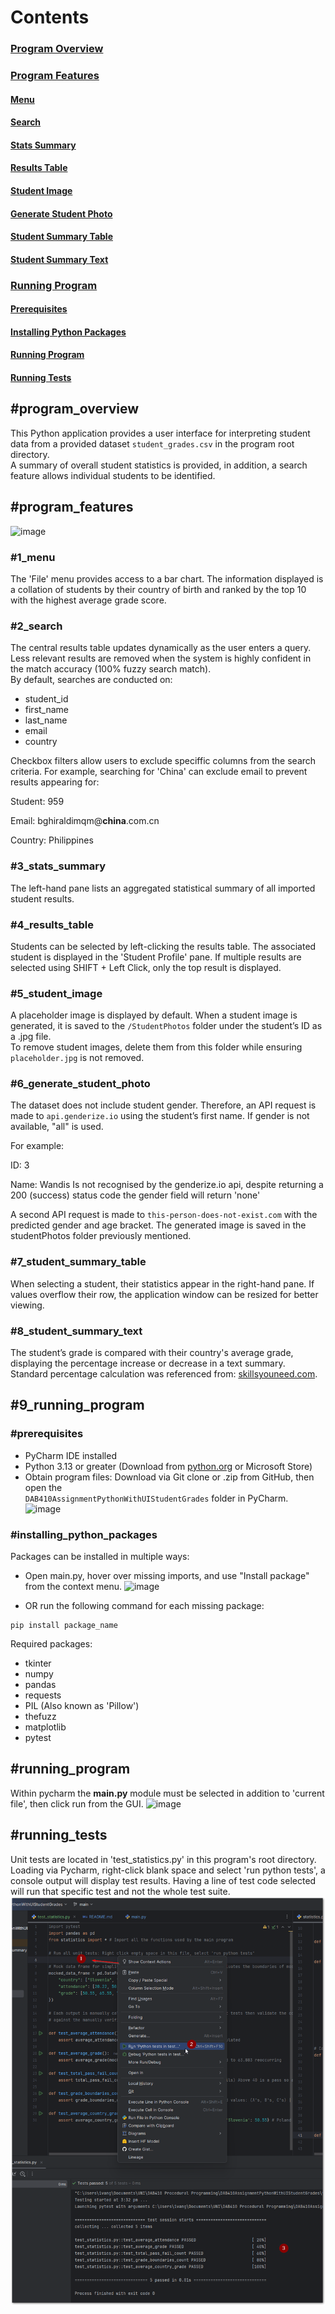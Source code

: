 # Contents
### [Program Overview](#program_overview)
### [Program Features](#program_features)
#### [Menu](#1_menu)
#### [Search](#2_search)
#### [Stats Summary](#3_stats_summary)
#### [Results Table](#4_results_table)
#### [Student Image](#5_student_image)
#### [Generate Student Photo](#6_generate_student_photo)
#### [Student Summary Table](#7_student_summary_table)
#### [Student Summary Text](#8_student_summary_text)
### [Running Program](#9_running_program)
#### [Prerequisites](#prerequisites)
#### [Installing Python Packages](#installing_python_packages)
#### [Running Program](#running_program)
#### [Running Tests](#running_tests)

## #program_overview
This Python application provides a user interface for interpreting student data from a provided dataset `student_grades.csv` in the program root directory.  
A summary of overall student statistics is provided, in addition, a search feature allows individual students to be identified.

## #program_features
![image](https://github.com/user-attachments/assets/6ed99b46-c9b7-4363-910e-ef99fe8136b4)

### #1_menu
The 'File' menu provides access to a bar chart. The information displayed is a collation of students by their country of birth and ranked by the top 10 with the highest average grade score.

### #2_search
The central results table updates dynamically as the user enters a query. Less relevant results are removed when the system is highly confident in the match accuracy (100% fuzzy search match).  
By default, searches are conducted on:
- student_id  
- first_name  
- last_name  
- email  
- country  

Checkbox filters allow users to exclude speciffic columns from the search criteria. For example, searching for 'China' can exclude email to prevent results appearing for:

Student: 959

Email: bghiraldimqm@**china**.com.cn

Country: Philippines


### #3_stats_summary
The left-hand pane lists an aggregated statistical summary of all imported student results.

### #4_results_table
Students can be selected by left-clicking the results table. The associated student is displayed in the 'Student Profile' pane. If multiple results are selected using SHIFT + Left Click, only the top result is displayed.

### #5_student_image
A placeholder image is displayed by default. When a student image is generated, it is saved to the `/StudentPhotos` folder under the student’s ID as a .jpg file.  
To remove student images, delete them from this folder while ensuring `placeholder.jpg` is not removed.

### #6_generate_student_photo
The dataset does not include student gender. Therefore, an API request is made to `api.genderize.io` using the student’s first name. If gender is not available, "all" is used.  

For example:

ID: 3

Name: Wandis
Is not recognised by the genderize.io api, despite returning a 200 (success) status code the gender field will return 'none' 

A second API request is made to `this-person-does-not-exist.com` with the predicted gender and age bracket. The generated image is saved in the studentPhotos folder previously mentioned.

### #7_student_summary_table
When selecting a student, their statistics appear in the right-hand pane. If values overflow their row, the application window can be resized for better viewing.

### #8_student_summary_text
The student’s grade is compared with their country's average grade, displaying the percentage increase or decrease in a text summary.  
Standard percentage calculation was referenced from: [skillsyouneed.com](https://www.skillsyouneed.com/num/percent-change.html).

## #9_running_program

### #prerequisites
- PyCharm IDE installed  
- Python 3.13 or greater (Download from [python.org](https://www.python.org/downloads/) or Microsoft Store)  
- Obtain program files: Download via Git clone or .zip from GitHub, then open the  
  `DAB410AssignmentPythonWithUIStudentGrades` folder in PyCharm.  
![image](https://github.com/user-attachments/assets/71c1d042-1081-424a-b183-f63895b22d0c)
 

### #installing_python_packages
Packages can be installed in multiple ways:
- Open main.py, hover over missing imports, and use "Install package" from the context menu.
![image](https://github.com/user-attachments/assets/46bd3e73-b7d3-4884-b692-e9e8822101c6)

- OR run the following command for each missing package:
```
pip install package_name
```
Required packages:
- tkinter
- numpy
- pandas
- requests
- PIL (Also known as 'Pillow')
- thefuzz
- matplotlib
- pytest

## #running_program
Within pycharm the **main.py** module must be selected in addition to 'current file', then click run from the GUI.
![image](https://github.com/user-attachments/assets/8b204d5a-1cb2-44e8-9121-2cf8499e2d7f)

## #running_tests
Unit tests are located in 'test_statistics.py' in this program's root directory. Loading via Pycharm, right-click blank space 
and select 'run python tests', a console output will display test results. 
Having a line of test code selected will run that specific test and not the whole test suite.
![img.png](img.png)